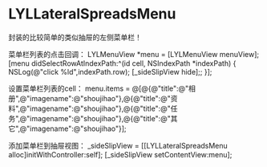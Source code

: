 # LYLLateralSpreadsMenu
封装的比较简单的类似抽屉的左侧菜单栏！





菜单栏列表的点击回调：
    LYLMenuView *menu = [LYLMenuView menuView];
    [menu didSelectRowAtIndexPath:^(id cell, NSIndexPath *indexPath) {
        NSLog(@"click %ld",indexPath.row);
        [_sideSlipView hide];;
    }];
    
    
    
    
设置菜单栏列表的cell：
menu.items = @[@{@"title":@"相册",@"imagename":@"shoujihao"},@{@"title":@"资料",@"imagename":@"shoujihao"},@{@"title":@"任务",@"imagename":@"shoujihao"},@{@"title":@"其它",@"imagename":@"shoujihao"}];





添加菜单栏到抽屉视图：
_sideSlipView = [[LYLLateralSpreadsMenu alloc]initWithController:self];
[_sideSlipView setContentView:menu];

